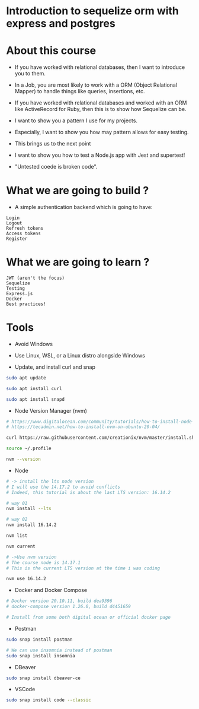 # Introduction to sequelize orm with express and postgres

# About this course

- If you have worked with relational databases, then I want to introduce you to them.

- In a Job, you are most likely to work with a ORM (Object Relational Mapper) to handle things like queries, insertions, etc.

- If you have worked with relational databases and worked with an ORM like ActiveRecord for Ruby, then this is to show how Sequelize can be.

- I want to show you a pattern I use for my projects.

- Especially, I want to show you how may pattern allows for easy testing.

- This brings us to the next point

- I want to show you how to test a Node.js app with Jest and supertest!

- "Untested coede is broken code".

# What we are going to build ?

- A simple authentication backend which is going to have:

```console
Login
Logout
Refresh tokens
Access tokens
Register
```
# What we are going to learn ?

```console
JWT (aren't the focus)
Sequelize
Testing
Express.js
Docker
Best practices!
```

# Tools

- Avoid Windows

- Use Linux, WSL, or a Linux distro alongside Windows

- Update, and install curl and snap

```bash
sudo apt update

sudo apt install curl

sudo apt install snapd
```

- Node Version Manager (nvm)

```bash
# https://www.digitalocean.com/community/tutorials/how-to-install-node-js-on-ubuntu-20-04-pt
# https://tecadmin.net/how-to-install-nvm-on-ubuntu-20-04/

curl https://raw.githubusercontent.com/creationix/nvm/master/install.sh | bash

source ~/.profile

nvm --version
```

- Node
```bash
# -> install the lts node version
# I will use the 14.17.2 to avoid conflicts
# Indeed, this tutorial is about the last LTS version: 16.14.2

# way 01
nvm install --lts

# way 02
nvm install 16.14.2

nvm list

nvm current

# ->Use nvm version
# The course node is 14.17.1
# This is the current LTS version at the time i was coding

nvm use 16.14.2 
```

- Docker and Docker Compose

```bash
# Docker version 20.10.11, build dea9396 
# docker-compose version 1.26.0, build d4451659 

# Install from some both digital ocean or official docker page
```

- Postman

```bash
sudo snap install postman

# We can use insomnia instead of postman
sudo snap install insomnia
```

- DBeaver

```bash
sudo snap install dbeaver-ce
```

- VSCode

```bash
sudo snap install code --classic
```
